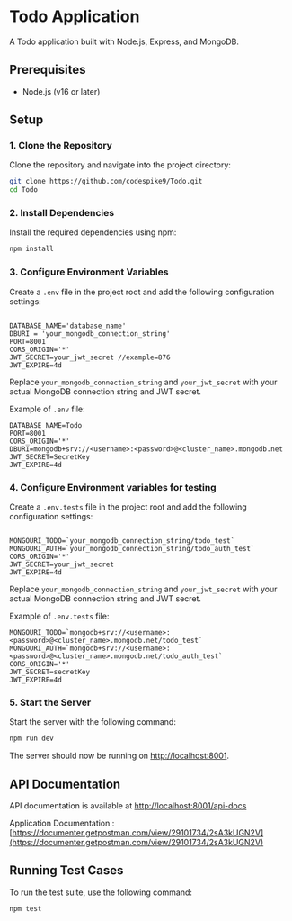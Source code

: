 # Todo Application

A Todo application built with Node.js, Express, and MongoDB.

## Prerequisites

- Node.js (v16 or later)

## Setup

### 1. Clone the Repository

Clone the repository and navigate into the project directory:

```bash
git clone https://github.com/codespike9/Todo.git
cd Todo
```

### 2. Install Dependencies

Install the required dependencies using npm:

```bash
npm install
```

### 3. Configure Environment Variables

Create a `.env` file in the project root and add the following configuration settings:

```

DATABASE_NAME='database_name'
DBURI = 'your_mongodb_connection_string'
PORT=8001
CORS_ORIGIN='*'
JWT_SECRET=your_jwt_secret //example=876
JWT_EXPIRE=4d
```

Replace `your_mongodb_connection_string` and `your_jwt_secret` with your actual MongoDB connection string and JWT secret.

Example of `.env` file:

```
DATABASE_NAME=Todo
PORT=8001
CORS_ORIGIN='*'
DBURI=mongodb+srv://<username>:<password>@<cluster_name>.mongodb.net
JWT_SECRET=SecretKey
JWT_EXPIRE=4d
```

### 4. Configure Environment variables for testing

Create a `.env.tests` file in the project root and add the following configuration settings:

```

MONGOURI_TODO=`your_mongodb_connection_string/todo_test`
MONGOURI_AUTH=`your_mongodb_connection_string/todo_auth_test`
CORS_ORIGIN='*'
JWT_SECRET=your_jwt_secret
JWT_EXPIRE=4d
```

Replace `your_mongodb_connection_string` and `your_jwt_secret` with your actual MongoDB connection string and JWT secret.

Example of `.env.tests` file:

```
MONGOURI_TODO=`mongodb+srv://<username>:<password>@<cluster_name>.mongodb.net/todo_test`
MONGOURI_AUTH=`mongodb+srv://<username>:<password>@<cluster_name>.mongodb.net/todo_auth_test`
CORS_ORIGIN='*'
JWT_SECRET=secretKey
JWT_EXPIRE=4d
```


### 5. Start the Server

Start the server with the following command:

```bash
npm run dev
```
The server should now be running on [http://localhost:8001](http://localhost:8001).

## API Documentation

API documentation is available at [http://localhost:8001/api-docs](http://localhost:8001/api-docs)

Application Documentation : [https://documenter.getpostman.com/view/29101734/2sA3kUGN2V](https://documenter.getpostman.com/view/29101734/2sA3kUGN2V)

## Running Test Cases

To run the test suite, use the following command:

```bash
npm test
```
